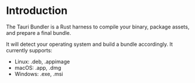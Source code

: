 # Introduction

The Tauri Bundler is a Rust harness to compile your binary, package assets, and prepare a final bundle.

It will detect your operating system and build a bundle accordingly. It currently supports:

- Linux: .deb, .appimage
- macOS: .app, .dmg
- Windows: .exe, .msi